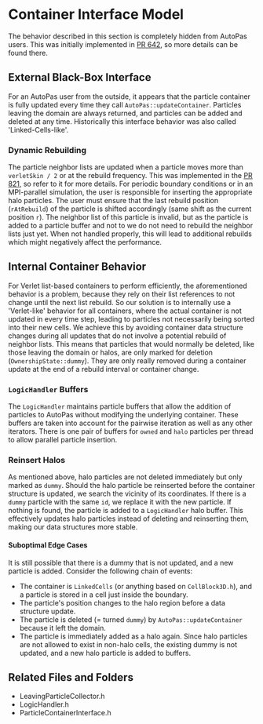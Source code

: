 # Container Interface Model

The behavior described in this section is completely hidden from AutoPas users. This was initially implemented in [PR 642](https://github.com/AutoPas/AutoPas/pull/642), so more details can be found there.

## External Black-Box Interface
For an AutoPas user from the outside, it appears that the particle container is fully updated every time they call `AutoPas::updateContainer`.
Particles leaving the domain are always returned, and particles can be added and deleted at any time.
Historically this interface behavior was also called 'Linked-Cells-like'.

### Dynamic Rebuilding
The particle neighbor lists are updated when a particle moves more than `verletSkin / 2` or at the rebuild frequency. This was implemented in the [PR 821](https://github.com/AutoPas/AutoPas/pull/821), so refer to it for more details.
For periodic boundary conditions or in an MPI-parallel simulation, the user is responsible for inserting the appropriate halo particles. The user must ensure that the last rebuild position (`rAtRebuild`) of the particle is shifted accordingly (same shift as the current position `r`). The neighbor list of this particle is invalid, but as the particle is added to a particle buffer and not to we do not need to rebuild the neighbor lists just yet. When not handled properly, this will lead to additional rebuilds which might negatively affect the performance.

## Internal Container Behavior
For Verlet list-based containers to perform efficiently, the aforementioned behavior is a problem, because they rely on their list references to not change until the next list rebuild.
So our solution is to internally use a 'Verlet-like' behavior for all containers,  where the actual container is not updated in every time step, leading to particles not necessarily being sorted into their new cells.
We achieve this by avoiding container data structure changes during all updates that do not involve a potential rebuild of neighbor lists.
This means that particles that would normally be deleted, like those leaving the domain or halos, are only marked for deletion (`OwnershipState::dummy`).
They are only really removed during a container update at the end of a rebuild interval or container change.

### `LogicHandler` Buffers
The `LogicHandler` maintains particle buffers that allow the addition of particles to AutoPas without modifying the underlying container.
These buffers are taken into account for the pairwise iteration as well as any other iterators.
There is one pair of buffers for `owned` and `halo` particles per thread to allow parallel particle insertion.

### Reinsert Halos
As mentioned above, halo particles are not deleted immediately but only marked as `dummy`.
Should the halo particle be reinserted before the container structure is updated, we search the vicinity of its coordinates.
If there is a `dummy` particle with the same `id`, we replace it with the new particle.
If nothing is found, the particle is added to a `LogicHandler` halo buffer.
This effectively updates halo particles instead of deleting and reinserting them, making our data structures more stable.

#### Suboptimal Edge Cases
It is still possible that there is a dummy that is not updated, and a new particle is added. Consider the following chain of events:
- The container is `LinkedCells` (or anything based on `CellBlock3D.h`), and a particle is stored in a cell just inside the boundary.
- The particle's position changes to the halo region before a data structure update.
- The particle is deleted (= turned `dummy`) by `AutoPas::updateContainer` because it left the domain.
- The particle is immediately added as a halo again. Since halo particles are not allowed to exist in non-halo cells, the existing dummy is not updated, and a new halo particle is added to buffers.

## Related Files and Folders
- LeavingParticleCollector.h
- LogicHandler.h
- ParticleContainerInterface.h
